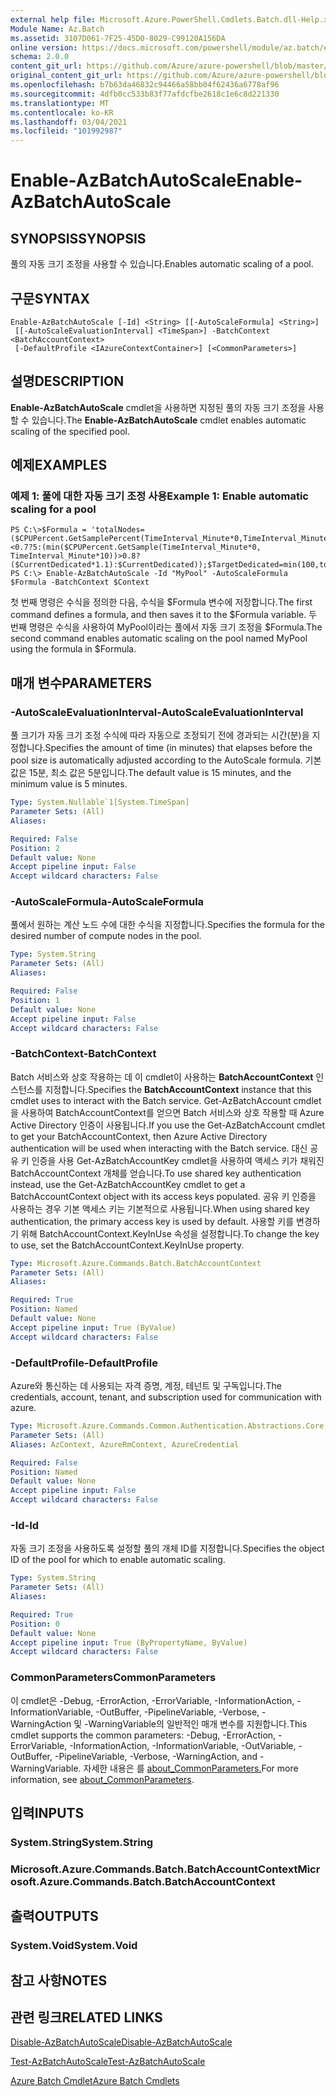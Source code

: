 ```yaml
---
external help file: Microsoft.Azure.PowerShell.Cmdlets.Batch.dll-Help.xml
Module Name: Az.Batch
ms.assetid: 3107D061-7F25-45D0-8029-C99120A156DA
online version: https://docs.microsoft.com/powershell/module/az.batch/enable-azbatchautoscale
schema: 2.0.0
content_git_url: https://github.com/Azure/azure-powershell/blob/master/src/Batch/Batch/help/Enable-AzBatchAutoScale.md
original_content_git_url: https://github.com/Azure/azure-powershell/blob/master/src/Batch/Batch/help/Enable-AzBatchAutoScale.md
ms.openlocfilehash: b7b63da46832c94466a58bb04f62436a6778af96
ms.sourcegitcommit: 4dfb0cc533b83f77afdcfbe2618c1e6c8d221330
ms.translationtype: MT
ms.contentlocale: ko-KR
ms.lasthandoff: 03/04/2021
ms.locfileid: "101992987"
---
```

# <span data-ttu-id="88d66-101">Enable-AzBatchAutoScale</span><span class="sxs-lookup"><span data-stu-id="88d66-101">Enable-AzBatchAutoScale</span></span>

## <span data-ttu-id="88d66-102">SYNOPSIS</span><span class="sxs-lookup"><span data-stu-id="88d66-102">SYNOPSIS</span></span>
<span data-ttu-id="88d66-103">풀의 자동 크기 조정을 사용할 수 있습니다.</span><span class="sxs-lookup"><span data-stu-id="88d66-103">Enables automatic scaling of a pool.</span></span>

## <span data-ttu-id="88d66-104">구문</span><span class="sxs-lookup"><span data-stu-id="88d66-104">SYNTAX</span></span>

```
Enable-AzBatchAutoScale [-Id] <String> [[-AutoScaleFormula] <String>]
 [[-AutoScaleEvaluationInterval] <TimeSpan>] -BatchContext <BatchAccountContext>
 [-DefaultProfile <IAzureContextContainer>] [<CommonParameters>]
```

## <span data-ttu-id="88d66-105">설명</span><span class="sxs-lookup"><span data-stu-id="88d66-105">DESCRIPTION</span></span>
<span data-ttu-id="88d66-106">**Enable-AzBatchAutoScale** cmdlet을 사용하면 지정된 풀의 자동 크기 조정을 사용할 수 있습니다.</span><span class="sxs-lookup"><span data-stu-id="88d66-106">The **Enable-AzBatchAutoScale** cmdlet enables automatic scaling of the specified pool.</span></span>

## <span data-ttu-id="88d66-107">예제</span><span class="sxs-lookup"><span data-stu-id="88d66-107">EXAMPLES</span></span>

### <span data-ttu-id="88d66-108">예제 1: 풀에 대한 자동 크기 조정 사용</span><span class="sxs-lookup"><span data-stu-id="88d66-108">Example 1: Enable automatic scaling for a pool</span></span>
```
PS C:\>$Formula = 'totalNodes=($CPUPercent.GetSamplePercent(TimeInterval_Minute*0,TimeInterval_Minute*10)<0.7?5:(min($CPUPercent.GetSample(TimeInterval_Minute*0, TimeInterval_Minute*10))>0.8?($CurrentDedicated*1.1):$CurrentDedicated));$TargetDedicated=min(100,totalNodes);';
PS C:\> Enable-AzBatchAutoScale -Id "MyPool" -AutoScaleFormula $Formula -BatchContext $Context
```

<span data-ttu-id="88d66-109">첫 번째 명령은 수식을 정의한 다음, 수식을 $Formula 변수에 저장합니다.</span><span class="sxs-lookup"><span data-stu-id="88d66-109">The first command defines a formula, and then saves it to the $Formula variable.</span></span>
<span data-ttu-id="88d66-110">두 번째 명령은 수식을 사용하여 MyPool이라는 풀에서 자동 크기 조정을 $Formula.</span><span class="sxs-lookup"><span data-stu-id="88d66-110">The second command enables automatic scaling on the pool named MyPool using the formula in $Formula.</span></span>

## <span data-ttu-id="88d66-111">매개 변수</span><span class="sxs-lookup"><span data-stu-id="88d66-111">PARAMETERS</span></span>

### <span data-ttu-id="88d66-112">-AutoScaleEvaluationInterval</span><span class="sxs-lookup"><span data-stu-id="88d66-112">-AutoScaleEvaluationInterval</span></span>
<span data-ttu-id="88d66-113">풀 크기가 자동 크기 조정 수식에 따라 자동으로 조정되기 전에 경과되는 시간(분)을 지정합니다.</span><span class="sxs-lookup"><span data-stu-id="88d66-113">Specifies the amount of time (in minutes) that elapses before the pool size is automatically adjusted according to the AutoScale formula.</span></span>
<span data-ttu-id="88d66-114">기본값은 15분, 최소 값은 5분입니다.</span><span class="sxs-lookup"><span data-stu-id="88d66-114">The default value is 15 minutes, and the minimum value is 5 minutes.</span></span>

```yaml
Type: System.Nullable`1[System.TimeSpan]
Parameter Sets: (All)
Aliases:

Required: False
Position: 2
Default value: None
Accept pipeline input: False
Accept wildcard characters: False
```

### <span data-ttu-id="88d66-115">-AutoScaleFormula</span><span class="sxs-lookup"><span data-stu-id="88d66-115">-AutoScaleFormula</span></span>
<span data-ttu-id="88d66-116">풀에서 원하는 계산 노드 수에 대한 수식을 지정합니다.</span><span class="sxs-lookup"><span data-stu-id="88d66-116">Specifies the formula for the desired number of compute nodes in the pool.</span></span>

```yaml
Type: System.String
Parameter Sets: (All)
Aliases:

Required: False
Position: 1
Default value: None
Accept pipeline input: False
Accept wildcard characters: False
```

### <span data-ttu-id="88d66-117">-BatchContext</span><span class="sxs-lookup"><span data-stu-id="88d66-117">-BatchContext</span></span>
<span data-ttu-id="88d66-118">Batch 서비스와 상호 작용하는 데 이 cmdlet이 사용하는 **BatchAccountContext** 인스턴스를 지정합니다.</span><span class="sxs-lookup"><span data-stu-id="88d66-118">Specifies the **BatchAccountContext** instance that this cmdlet uses to interact with the Batch service.</span></span>
<span data-ttu-id="88d66-119">Get-AzBatchAccount cmdlet을 사용하여 BatchAccountContext를 얻으면 Batch 서비스와 상호 작용할 때 Azure Active Directory 인증이 사용됩니다.</span><span class="sxs-lookup"><span data-stu-id="88d66-119">If you use the Get-AzBatchAccount cmdlet to get your BatchAccountContext, then Azure Active Directory authentication will be used when interacting with the Batch service.</span></span> <span data-ttu-id="88d66-120">대신 공유 키 인증을 사용 Get-AzBatchAccountKey cmdlet을 사용하여 액세스 키가 채워진 BatchAccountContext 개체를 얻습니다.</span><span class="sxs-lookup"><span data-stu-id="88d66-120">To use shared key authentication instead, use the Get-AzBatchAccountKey cmdlet to get a BatchAccountContext object with its access keys populated.</span></span> <span data-ttu-id="88d66-121">공유 키 인증을 사용하는 경우 기본 액세스 키는 기본적으로 사용됩니다.</span><span class="sxs-lookup"><span data-stu-id="88d66-121">When using shared key authentication, the primary access key is used by default.</span></span> <span data-ttu-id="88d66-122">사용할 키를 변경하기 위해 BatchAccountContext.KeyInUse 속성을 설정합니다.</span><span class="sxs-lookup"><span data-stu-id="88d66-122">To change the key to use, set the BatchAccountContext.KeyInUse property.</span></span>

```yaml
Type: Microsoft.Azure.Commands.Batch.BatchAccountContext
Parameter Sets: (All)
Aliases:

Required: True
Position: Named
Default value: None
Accept pipeline input: True (ByValue)
Accept wildcard characters: False
```

### <span data-ttu-id="88d66-123">-DefaultProfile</span><span class="sxs-lookup"><span data-stu-id="88d66-123">-DefaultProfile</span></span>
<span data-ttu-id="88d66-124">Azure와 통신하는 데 사용되는 자격 증명, 계정, 테넌트 및 구독입니다.</span><span class="sxs-lookup"><span data-stu-id="88d66-124">The credentials, account, tenant, and subscription used for communication with azure.</span></span>

```yaml
Type: Microsoft.Azure.Commands.Common.Authentication.Abstractions.Core.IAzureContextContainer
Parameter Sets: (All)
Aliases: AzContext, AzureRmContext, AzureCredential

Required: False
Position: Named
Default value: None
Accept pipeline input: False
Accept wildcard characters: False
```

### <span data-ttu-id="88d66-125">-Id</span><span class="sxs-lookup"><span data-stu-id="88d66-125">-Id</span></span>
<span data-ttu-id="88d66-126">자동 크기 조정을 사용하도록 설정할 풀의 개체 ID를 지정합니다.</span><span class="sxs-lookup"><span data-stu-id="88d66-126">Specifies the object ID of the pool for which to enable automatic scaling.</span></span>

```yaml
Type: System.String
Parameter Sets: (All)
Aliases:

Required: True
Position: 0
Default value: None
Accept pipeline input: True (ByPropertyName, ByValue)
Accept wildcard characters: False
```

### <span data-ttu-id="88d66-127">CommonParameters</span><span class="sxs-lookup"><span data-stu-id="88d66-127">CommonParameters</span></span>
<span data-ttu-id="88d66-128">이 cmdlet은 -Debug, -ErrorAction, -ErrorVariable, -InformationAction, -InformationVariable, -OutBuffer, -PipelineVariable, -Verbose, -WarningAction 및 -WarningVariable의 일반적인 매개 변수를 지원합니다.</span><span class="sxs-lookup"><span data-stu-id="88d66-128">This cmdlet supports the common parameters: -Debug, -ErrorAction, -ErrorVariable, -InformationAction, -InformationVariable, -OutVariable, -OutBuffer, -PipelineVariable, -Verbose, -WarningAction, and -WarningVariable.</span></span> <span data-ttu-id="88d66-129">자세한 내용은 를 [about_CommonParameters.](http://go.microsoft.com/fwlink/?LinkID=113216)</span><span class="sxs-lookup"><span data-stu-id="88d66-129">For more information, see [about_CommonParameters](http://go.microsoft.com/fwlink/?LinkID=113216).</span></span>

## <span data-ttu-id="88d66-130">입력</span><span class="sxs-lookup"><span data-stu-id="88d66-130">INPUTS</span></span>

### <span data-ttu-id="88d66-131">System.String</span><span class="sxs-lookup"><span data-stu-id="88d66-131">System.String</span></span>

### <span data-ttu-id="88d66-132">Microsoft.Azure.Commands.Batch.BatchAccountContext</span><span class="sxs-lookup"><span data-stu-id="88d66-132">Microsoft.Azure.Commands.Batch.BatchAccountContext</span></span>

## <span data-ttu-id="88d66-133">출력</span><span class="sxs-lookup"><span data-stu-id="88d66-133">OUTPUTS</span></span>

### <span data-ttu-id="88d66-134">System.Void</span><span class="sxs-lookup"><span data-stu-id="88d66-134">System.Void</span></span>

## <span data-ttu-id="88d66-135">참고 사항</span><span class="sxs-lookup"><span data-stu-id="88d66-135">NOTES</span></span>

## <span data-ttu-id="88d66-136">관련 링크</span><span class="sxs-lookup"><span data-stu-id="88d66-136">RELATED LINKS</span></span>

[<span data-ttu-id="88d66-137">Disable-AzBatchAutoScale</span><span class="sxs-lookup"><span data-stu-id="88d66-137">Disable-AzBatchAutoScale</span></span>](./Disable-AzBatchAutoScale.md)

[<span data-ttu-id="88d66-138">Test-AzBatchAutoScale</span><span class="sxs-lookup"><span data-stu-id="88d66-138">Test-AzBatchAutoScale</span></span>](./Test-AzBatchAutoScale.md)

[<span data-ttu-id="88d66-139">Azure Batch Cmdlet</span><span class="sxs-lookup"><span data-stu-id="88d66-139">Azure Batch Cmdlets</span></span>](/powershell/module/Az.Batch/)
